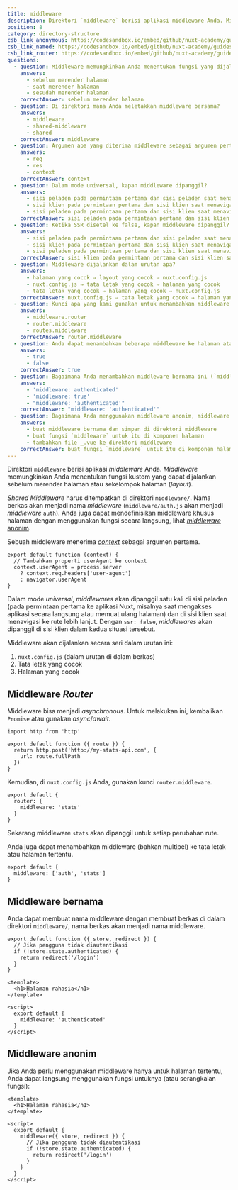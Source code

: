 ```yaml
---
title: middleware
description: Direktori `middleware` berisi aplikasi middleware Anda. Middleware memungkinkan Anda menentukan fungsi kustom yang dapat dijalankan sebelum merender halaman atau sekelompok halaman (layout).
position: 8
category: directory-structure
csb_link_anonymous: https://codesandbox.io/embed/github/nuxt-academy/guides-examples/tree/master/04_directory_structure/09_middleware_anonymous?fontsize=14&hidenavigation=1&theme=dark
csb_link_named: https://codesandbox.io/embed/github/nuxt-academy/guides-examples/tree/master/04_directory_structure/09_middleware_named?fontsize=14&hidenavigation=1&theme=dark
csb_link_router: https://codesandbox.io/embed/github/nuxt-academy/guides-examples/tree/master/04_directory_structure/09_middleware_router?fontsize=14&hidenavigation=1&theme=dark
questions:
  - question: Middleware memungkinkan Anda menentukan fungsi yang dijalankan
    answers:
      - sebelum merender halaman
      - saat merender halaman
      - sesudah merender halaman
    correctAnswer: sebelum merender halaman
  - question: Di direktori mana Anda meletakkan middleware bersama?
    answers:
      - middleware
      - shared-middleware
      - shared
    correctAnswer: middleware
  - question: Argumen apa yang diterima middleware sebagai argumen pertama?
    answers:
      - req
      - res
      - context
    correctAnswer: context
  - question: Dalam mode universal, kapan middleware dipanggil?
    answers:
      - sisi peladen pada permintaan pertama dan sisi peladen saat menavigasi
      - sisi klien pada permintaan pertama dan sisi klien saat menavigasi
      - sisi peladen pada permintaan pertama dan sisi klien saat menavigasi
    correctAnswer: sisi peladen pada permintaan pertama dan sisi klien saat menavigasi
  - question: Ketika SSR disetel ke false, kapan middleware dipanggil?
    answers:
      - sisi peladen pada permintaan pertama dan sisi peladen saat menavigasi
      - sisi klien pada permintaan pertama dan sisi klien saat menavigasi
      - sisi peladen pada permintaan pertama dan sisi klien saat menavigasi
    correctAnswer: sisi klien pada permintaan pertama dan sisi klien saat menavigasi
  - question: Middleware dijalankan dalam urutan apa?
    answers:
      - halaman yang cocok ⇒ layout yang cocok ⇒ nuxt.config.js
      - nuxt.config.js ⇒ tata letak yang cocok ⇒ halaman yang cocok
      - tata letak yang cocok ⇒ halaman yang cocok ⇒ nuxt.config.js
    correctAnswer: nuxt.config.js ⇒ tata letak yang cocok ⇒ halaman yang cocok
  - question: Kunci apa yang kami gunakan untuk menambahkan middleware Anda ke setiap rute?
    answers:
      - middleware.router
      - router.middleware
      - routes.middleware
    correctAnswer: router.middleware
  - question: Anda dapat menambahkan beberapa middleware ke halaman atau tata letak tertentu?
    answers:
      - true
      - false
    correctAnswer: true
  - question: Bagaimana Anda menambahkan middleware bernama ini (`middleware/authentication.js`) ke halaman Anda?
    answers:
      - 'middleware: authenticated'
      - 'middleware: true'
      - "middleware: 'authenticated'"
    correctAnswer: "middleware: 'authenticated'"
  - question: Bagaimana Anda menggunakan middleware anonim, middleware hanya untuk halaman tertentu?
    answers:
      - buat middleware bernama dan simpan di direktori middleware
      - buat fungsi `middleware` untuk itu di komponen halaman
      - tambahkan file _.vue ke direktori middleware
    correctAnswer: buat fungsi `middleware` untuk itu di komponen halaman
---
```


Direktori `middleware` berisi aplikasi _middleware_ Anda. _Middleware_ memungkinkan Anda menentukan fungsi kustom yang dapat dijalankan sebelum merender halaman atau sekelompok halaman (_layout_).

_Shared Middleware_ harus ditempatkan di direktori `middleware/`. Nama berkas akan menjadi nama _middleware_ (`middleware/auth.js` akan menjadi _middleware_ `auth`). Anda juga dapat mendefinisikan middleware khusus halaman dengan menggunakan fungsi secara langsung, lihat [_middleware_ anonim](/guides/components-glossary/pages-middleware#anonymous-middleware).

Sebuah middleware menerima [_context_](/guides/internals-glossary/context) sebagai argumen pertama.

```js{}[middleware/user-agent.js]
export default function (context) {
  // Tambahkan properti userAgent ke context
  context.userAgent = process.server
    ? context.req.headers['user-agent']
    : navigator.userAgent
}
```

Dalam mode _universal_, _middlewares_ akan dipanggil satu kali di sisi peladen (pada permintaan pertama ke aplikasi Nuxt, misalnya saat mengakses aplikasi secara langsung atau memuat ulang halaman) dan di sisi klien saat menavigasi ke rute lebih lanjut. Dengan `ssr: false`, _middlewares_ akan dipanggil di sisi klien dalam kedua situasi tersebut.

Middleware akan dijalankan secara seri dalam urutan ini:

1. `nuxt.config.js` (dalam urutan di dalam berkas)
2. Tata letak yang cocok
3. Halaman yang cocok

## Middleware _Router_

Middleware bisa menjadi _asynchronous_. Untuk melakukan ini, kembalikan `Promise` atau gunakan _async_/_await_.

```js{}[middleware/stats.js]
import http from 'http'

export default function ({ route }) {
  return http.post('http://my-stats-api.com', {
    url: route.fullPath
  })
}
```

Kemudian, di `nuxt.config.js` Anda, gunakan kunci `router.middleware`.

```js{}[nuxt.config.js]
export default {
  router: {
    middleware: 'stats'
  }
}
```

Sekarang middleware `stats` akan dipanggil untuk setiap perubahan rute.

Anda juga dapat menambahkan middleware (bahkan multipel) ke tata letak atau halaman tertentu.

```js{}[pages/index.vue / layouts/default.vue]
export default {
  middleware: ['auth', 'stats']
}
```

<app-modal>
  <code-sandbox  :src="csb_link_router"></code-sandbox>
</app-modal>

## Middleware bernama

Anda dapat membuat nama middleware dengan membuat berkas di dalam direktori `middleware/`, nama berkas akan menjadi nama middleware.

```js{}[middleware/authenticated.js]
export default function ({ store, redirect }) {
  // Jika pengguna tidak diautentikasi
  if (!store.state.authenticated) {
    return redirect('/login')
  }
}
```

```html{}[pages/secret.vue]
<template>
  <h1>Halaman rahasia</h1>
</template>

<script>
  export default {
    middleware: 'authenticated'
  }
</script>
```

<app-modal>
  <code-sandbox  :src="csb_link_named"></code-sandbox>
</app-modal>

## Middleware anonim

Jika Anda perlu menggunakan middleware hanya untuk halaman tertentu, Anda dapat langsung menggunakan fungsi untuknya (atau serangkaian fungsi):

```html{}[pages/secret.vue]
<template>
  <h1>Halaman rahasia</h1>
</template>

<script>
  export default {
    middleware({ store, redirect }) {
      // Jika pengguna tidak diautentikasi
      if (!store.state.authenticated) {
        return redirect('/login')
      }
    }
  }
</script>
```

<app-modal>
  <code-sandbox  :src="csb_link_anonymous"></code-sandbox>
</app-modal>

<quiz :questions="questions"></quiz>
